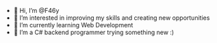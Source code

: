 - 👋 Hi, I’m @F46y
- 👀 I’m interested in improving my skills and creating new opportunities
- 🌱 I’m currently learning Web Development
- 💞️ I’m a C# backend programmer trying something new :)

<!---
F46y/F46y is a ✨ special ✨ repository because its `README.md` (this file) appears on your GitHub profile.
You can click the Preview link to take a look at your changes.
--->
